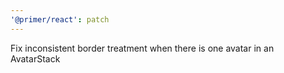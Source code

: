 ```yaml
---
'@primer/react': patch
---
```


Fix inconsistent border treatment when there is one avatar in an AvatarStack
